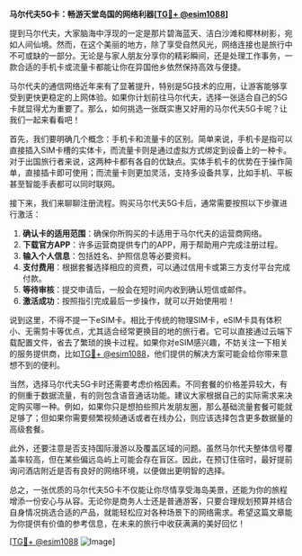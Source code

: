 **马尔代夫5G卡：畅游天堂岛国的网络利器[[TG💪+ @esim1088](https://t.me/s/esim1088)]**

提到马尔代夫，大家脑海中浮现的一定是那片碧海蓝天、洁白沙滩和椰林树影，宛如人间仙境。然而，在这个美丽的地方，除了享受自然风光，网络连接也是旅行中不可或缺的一部分。无论是与家人朋友分享你的精彩瞬间，还是处理工作事务，一款合适的手机卡或流量卡都能让你在异国他乡依然保持高效与便捷。

马尔代夫的通信网络近年来有了显著提升，特别是5G技术的应用，让游客能够享受到更快更稳定的上网体验。如果你计划前往马尔代夫，选择一张适合自己的5G卡就显得尤为重要了。那么，如何挑选一张既实惠又好用的马尔代夫5G卡呢？让我们一起来看看吧！

首先，我们要明确几个概念：手机卡和流量卡的区别。简单来说，手机卡是指可以直接插入SIM卡槽的实体卡，而流量卡则是通过虚拟方式绑定到设备上的一种卡。对于出国旅行者来说，这两种卡都有各自的优缺点。实体手机卡的优势在于操作简单，直接插卡即可使用；而流量卡则更加灵活，支持多设备共享，比如手机、平板甚至智能手表都可以同时联网。

接下来，我们来聊聊注册流程。购买马尔代夫5G卡后，通常需要按照以下步骤进行激活：
1. **确认卡的适用范围**：确保你所购买的卡适用于马尔代夫的运营商网络。
2. **下载官方APP**：许多运营商提供专门的APP，用于帮助用户完成注册过程。
3. **输入个人信息**：包括姓名、护照信息等必要资料。
4. **支付费用**：根据套餐选择相应的资费，可以通过信用卡或第三方支付平台完成付款。
5. **等待审核**：提交申请后，一般会在短时间内收到确认短信或邮件。
6. **激活成功**：按照指引完成最后一步操作，就可以开始使用啦！

说到这里，不得不提一下eSIM卡。相比于传统的物理SIM卡，eSIM卡具有体积小、无需剪卡等优点，尤其适合经常更换目的地的旅行者。它可以直接通过云端下载配置文件，省去了繁琐的换卡过程。如果你对eSIM感兴趣，不妨关注一下相关的服务提供商，比如[TG💪+ @esim1088](https://t.me/s/esim1088)，他们提供的解决方案可能会给你带来意想不到的便利。

当然，选择马尔代夫5G卡时还需要考虑价格因素。不同套餐的价格差异较大，有的侧重于数据流量，有的则包含语音通话功能。建议大家根据自己的实际需求来决定购买哪一种。例如，如果你只是想拍些照片发朋友圈，那么基础流量套餐可能就足够了；但如果你需要频繁视频通话或者在线办公，则应该选择包含更多数据量的高级套餐。

此外，还要注意是否支持国际漫游以及覆盖区域的问题。虽然马尔代夫整体信号覆盖率较高，但在某些偏远岛屿上可能会存在盲区。因此，在预订住宿时，最好提前询问酒店附近是否有良好的网络环境，以便做出更明智的选择。

总之，一张优质的马尔代夫5G卡不仅能让你尽情享受海岛美景，还能为你的旅程增添一份安心与从容。无论你是商务人士还是普通游客，只要合理规划预算并结合自身情况挑选合适的产品，就能轻松应对各种场景下的网络需求。希望这篇文章能为你提供有价值的参考信息，在未来的旅行中收获满满的美好回忆！ 

[[TG💪+ @esim1088](https://t.me/s/esim1088) ![Image](https://i.postimg.cc/4NQfJmqS/Snipaste-2025-05-13-00-14-12.png)]